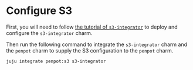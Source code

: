 # Configure S3

First, you will need to follow [the tutorial of `s3-integrator`](https://charmhub.io/s3-integrator)
to deploy and configure the `s3-integrator` charm.

Then run the following command to integrate the `s3-integrator` charm
and the `penpot` charm to supply the S3 configuration to the `penpot`
charm.

```
juju integrate penpot:s3 s3-integrator
```
